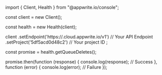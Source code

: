 import { Client, Health } from "@appwrite.io/console";

const client = new Client();

const health = new Health(client);

client
    .setEndpoint('https://<REGION>.cloud.appwrite.io/v1') // Your API Endpoint
    .setProject('5df5acd0d48c2') // Your project ID
;

const promise = health.getQueueDeletes();

promise.then(function (response) {
    console.log(response); // Success
}, function (error) {
    console.log(error); // Failure
});